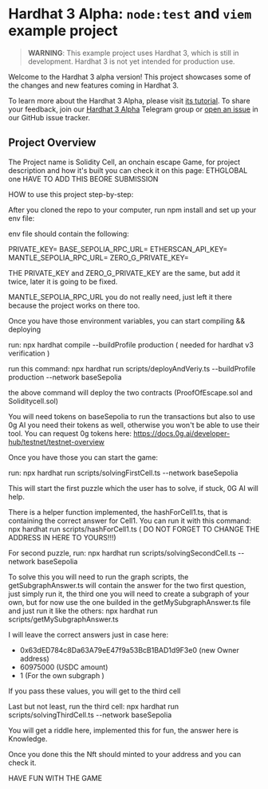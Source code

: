 # Hardhat 3 Alpha: `node:test` and `viem` example project

> **WARNING**: This example project uses Hardhat 3, which is still in development. Hardhat 3 is not yet intended for production use.

Welcome to the Hardhat 3 alpha version! This project showcases some of the changes and new features coming in Hardhat 3.

To learn more about the Hardhat 3 Alpha, please visit [its tutorial](https://hardhat.org/hardhat3-alpha). To share your feedback, join our [Hardhat 3 Alpha](https://hardhat.org/hardhat3-alpha-telegram-group) Telegram group or [open an issue](https://github.com/NomicFoundation/hardhat/issues/new?template=hardhat-3-alpha.yml) in our GitHub issue tracker.

## Project Overview

The Project name is Solidity Cell, an onchain escape Game, for project description and how it's built you can check it on this page: ETHGLOBAL one HAVE TO ADD THIS BEORE SUBMISSION

HOW to use this project step-by-step:

After you cloned the repo to your computer, run npm install and set up your env file:

env file should contain the following:

PRIVATE_KEY=
BASE_SEPOLIA_RPC_URL=
ETHERSCAN_API_KEY=
MANTLE_SEPOLIA_RPC_URL= 
ZERO_G_PRIVATE_KEY=

THE PRIVATE_KEY and ZERO_G_PRIVATE_KEY are the same, but add it twice, later it is going to be fixed. 

MANTLE_SEPOLIA_RPC_URL you do not really need, just left it there because the project works on there too. 

Once you have those environment variables, you can start compiling && deploying

run: npx hardhat compile --buildProfile production ( needed for hardhat v3 verification )

run this command: npx hardhat run scripts/deployAndVeriy.ts --buildProfile production --network baseSepolia

the above command will deploy the two contracts (ProofOfEscape.sol and Soliditycell.sol)

You will need tokens on baseSepolia to run the transactions but also to use 0g AI you need their tokens as well, otherwise you won't be able to use their tool. You can request 0g tokens here: https://docs.0g.ai/developer-hub/testnet/testnet-overview

Once you have those you can start the game:

run: npx hardhat run scripts/solvingFirstCell.ts --network baseSepolia

This will start the first puzzle which the user has to solve, if stuck, 0G AI will help. 

There is a helper function implemented, the hashForCell1.ts, that is containing the correct answer for Cell1. You can run it with this command: npx hardhat run scripts/hashForCell1.ts ( DO NOT FORGET TO CHANGE THE ADDRESS IN HERE TO YOURS!!!)

For second puzzle, run: npx hardhat run scripts/solvingSecondCell.ts --network baseSepolia

To solve this you will need to run the graph scripts, the getSubgraphAnswer.ts will contain the answer for the two first question, just simply run it, the third one you will need to create a subgraph of your own, but for now use the one builded in the getMySubgraphAnswer.ts file and just run it like the others: npx hardhat run scripts/getMySubgraphAnswer.ts

I will leave the correct answers just in case here:

- 0x63dED784c8Da63A79eE47f9a53BcB1BAD1d9F3e0 (new Owner address)
- 60975000 (USDC amount)
- 1 (For the own subgraph )

If you pass these values, you will get to the third cell

Last but not least, run the third cell: npx hardhat run scripts/solvingThirdCell.ts --network baseSepolia

You will get a riddle here, implemented this for fun, the answer here is Knowledge.

Once you done this the Nft should minted to your address and you can check it.

HAVE FUN WITH THE GAME 
